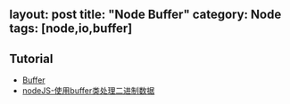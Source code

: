 layout: post
title: "Node Buffer"
category: Node
tags: [node,io,buffer]
---

## Tutorial

- [Buffer](https://nodejs.org/api/buffer.html)
- [nodeJS-使用buffer类处理二进制数据](http://www.cnblogs.com/tugenhua0707/p/4456300.html)
